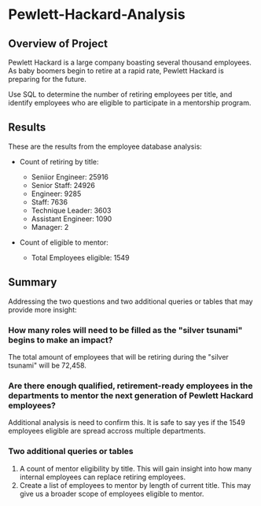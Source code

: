 # Pewlett-Hackard-Analysis

## Overview of Project
Pewlett Hackard is a large company boasting several thousand employees. As baby boomers begin to retire at a rapid rate, Pewlett Hackard is preparing for the future. 

Use SQL to determine the number of retiring employees per title, and identify employees who are eligible to participate in a mentorship program. 

## Results
These are the results from the employee database analysis:

* Count of retiring by title:
    * Seniior Engineer: 25916
    * Senior Staff: 24926 
    * Engineer: 9285
    * Staff: 7636
    * Technique Leader: 3603 
    * Assistant Engineer: 1090
    * Manager: 2 

* Count of eligible to mentor:
    * Total Employees eligible: 1549

## Summary
Addressing the two questions and two additional queries or tables that may provide more insight:

### How many roles will need to be filled as the "silver tsunami" begins to make an impact?
The total amount of employees that will be retiring during the "silver tsunami" will be 72,458.

### Are there enough qualified, retirement-ready employees in the departments to mentor the next generation of Pewlett Hackard employees?
Additional analysis is need to confirm this. It is safe to say yes if the 1549 employees eligible are spread accross multiple departments.  

### Two additional queries or tables
  1. A count of mentor eligibility by title. This will gain insight into how many internal employees can replace retiring employees. 
  2. Create a list of employees to mentor by length of current title. This may give us a broader scope of employees eligible to mentor.
